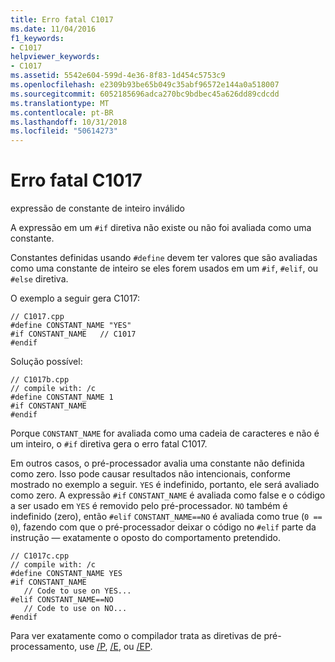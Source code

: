 ```yaml
---
title: Erro fatal C1017
ms.date: 11/04/2016
f1_keywords:
- C1017
helpviewer_keywords:
- C1017
ms.assetid: 5542e604-599d-4e36-8f83-1d454c5753c9
ms.openlocfilehash: e2309b93be65b049c35abf96572e144a0a518007
ms.sourcegitcommit: 6052185696adca270bc9bdbec45a626dd89cdcdd
ms.translationtype: MT
ms.contentlocale: pt-BR
ms.lasthandoff: 10/31/2018
ms.locfileid: "50614273"
---
```

# <a name="fatal-error-c1017"></a>Erro fatal C1017

expressão de constante de inteiro inválido

A expressão em um `#if` diretiva não existe ou não foi avaliada como uma constante.

Constantes definidas usando `#define` devem ter valores que são avaliadas como uma constante de inteiro se eles forem usados em um `#if`, `#elif`, ou `#else` diretiva.

O exemplo a seguir gera C1017:

```
// C1017.cpp
#define CONSTANT_NAME "YES"
#if CONSTANT_NAME   // C1017
#endif
```

Solução possível:

```
// C1017b.cpp
// compile with: /c
#define CONSTANT_NAME 1
#if CONSTANT_NAME
#endif
```

Porque `CONSTANT_NAME` for avaliada como uma cadeia de caracteres e não é um inteiro, o `#if` diretiva gera o erro fatal C1017.

Em outros casos, o pré-processador avalia uma constante não definida como zero. Isso pode causar resultados não intencionais, conforme mostrado no exemplo a seguir. `YES` é indefinido, portanto, ele será avaliado como zero. A expressão `#if` `CONSTANT_NAME` é avaliada como false e o código a ser usado em `YES` é removido pelo pré-processador. `NO` também é indefinido (zero), então `#elif` `CONSTANT_NAME==NO` é avaliada como true (`0 == 0`), fazendo com que o pré-processador deixar o código no `#elif` parte da instrução — exatamente o oposto do comportamento pretendido.

```
// C1017c.cpp
// compile with: /c
#define CONSTANT_NAME YES
#if CONSTANT_NAME
   // Code to use on YES...
#elif CONSTANT_NAME==NO
   // Code to use on NO...
#endif
```

Para ver exatamente como o compilador trata as diretivas de pré-processamento, use [/P](../../build/reference/p-preprocess-to-a-file.md), [/E](../../build/reference/e-preprocess-to-stdout.md), ou [/EP](../../build/reference/ep-preprocess-to-stdout-without-hash-line-directives.md).